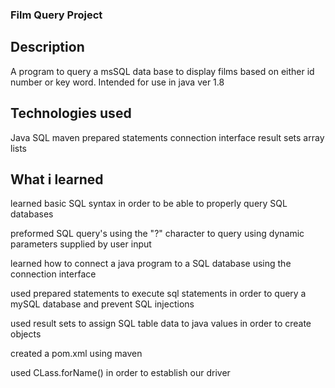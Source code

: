 ### Film Query Project

## Description
A program to query a msSQL data base to display films based on either id number or key word. Intended for use in java ver 1.8
## Technologies used
Java
SQL
maven
prepared statements
connection interface
result sets
array lists
## What i learned
learned basic SQL syntax in order to be able to properly query SQL databases

preformed SQL query's using the "?" character to query using dynamic parameters supplied by user input

learned how to connect a java program to a SQL database using the connection interface

used prepared statements to execute sql statements in order to query a mySQL database and prevent SQL injections

used result sets to assign SQL table data to java values in order to create objects

created a pom.xml using maven

used CLass.forName() in order to establish our driver 
